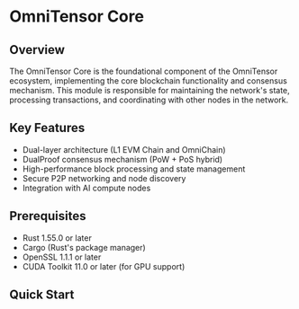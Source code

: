 # OmniTensor Core

## Overview

The OmniTensor Core is the foundational component of the OmniTensor ecosystem, implementing the core blockchain functionality and consensus mechanism. This module is responsible for maintaining the network's state, processing transactions, and coordinating with other nodes in the network.

## Key Features

- Dual-layer architecture (L1 EVM Chain and OmniChain)
- DualProof consensus mechanism (PoW + PoS hybrid)
- High-performance block processing and state management
- Secure P2P networking and node discovery
- Integration with AI compute nodes

## Prerequisites

- Rust 1.55.0 or later
- Cargo (Rust's package manager)
- OpenSSL 1.1.1 or later
- CUDA Toolkit 11.0 or later (for GPU support)

## Quick Start